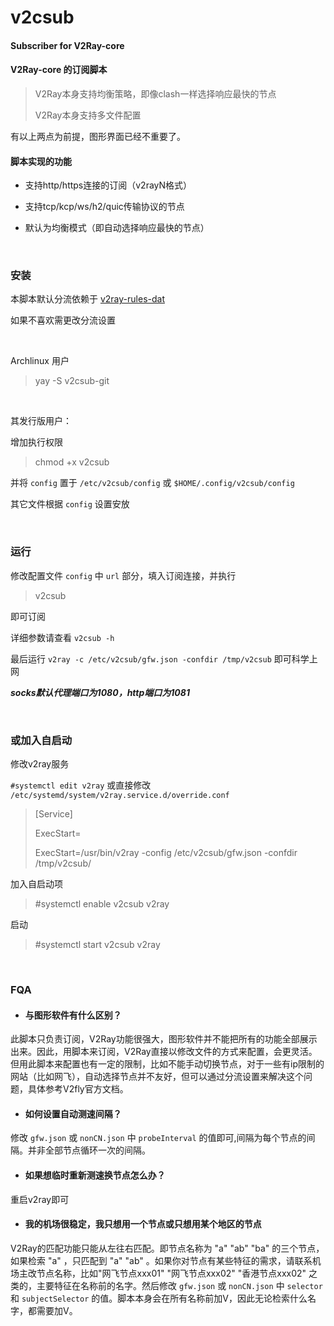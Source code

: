 # v2csub
#### Subscriber for V2Ray-core
#### V2Ray-core 的订阅脚本

> V2Ray本身支持均衡策略，即像clash一样选择响应最快的节点
> 
> V2Ray本身支持多文件配置

有以上两点为前提，图形界面已经不重要了。

#### 脚本实现的功能
* 支持http/https连接的订阅（v2rayN格式）
 
* 支持tcp/kcp/ws/h2/quic传输协议的节点
 
* 默认为均衡模式（即自动选择响应最快的节点）

<br/> 

### 安装

本脚本默认分流依赖于 [v2ray-rules-dat](https://github.com/Loyalsoldier/v2ray-rules-dat)

如果不喜欢需更改分流设置

<br/> 

Archlinux 用户

> yay -S v2csub-git

<br/> 

其发行版用户：

增加执行权限

> chmod +x v2csub

并将 `config` 置于 `/etc/v2csub/config` 或 `$HOME/.config/v2csub/config`

其它文件根据 `config` 设置安放


<br/> 

### 运行

修改配置文件 `config` 中 `url` 部分，填入订阅连接，并执行

> v2csub

即可订阅

详细参数请查看 `v2csub -h`

最后运行 `v2ray -c /etc/v2csub/gfw.json -confdir /tmp/v2csub` 即可科学上网


***socks默认代理端口为1080，http端口为1081***

<br/> 

### 或加入自启动 

修改v2ray服务 

`#systemctl edit v2ray`  或直接修改 `/etc/systemd/system/v2ray.service.d/override.conf`

> [Service]
> 
> ExecStart=
> 
> ExecStart=/usr/bin/v2ray -config /etc/v2csub/gfw.json -confdir /tmp/v2csub/

加入自启动项

> #systemctl enable v2csub v2ray

启动

> #systemctl start v2csub v2ray


<br/> 


### FQA

* #### 与图形软件有什么区别？

此脚本只负责订阅，V2Ray功能很强大，图形软件并不能把所有的功能全部展示出来。因此，用脚本来订阅，V2Ray直接以修改文件的方式来配置，会更灵活。但用此脚本来配置也有一定的限制，比如不能手动切换节点，对于一些有ip限制的网站（比如网飞），自动选择节点并不友好，但可以通过分流设置来解决这个问题，具体参考V2fly官方文档。
 
* #### 如何设置自动测速间隔？

修改 `gfw.json` 或 `nonCN.json` 中 `probeInterval` 的值即可,间隔为每个节点的间隔。并非全部节点循环一次的间隔。

* #### 如果想临时重新测速换节点怎么办？

重启v2ray即可

* #### 我的机场很稳定，我只想用一个节点或只想用某个地区的节点

V2Ray的匹配功能只能从左往右匹配。即节点名称为 "a" "ab" "ba" 的三个节点，如果检索 "a" ，只匹配到 "a" "ab" 。如果你对节点有某些特征的需求，请联系机场主改节点名称，比如"网飞节点xxx01"  "网飞节点xxx02" "香港节点xxx02" 之类的，主要特征在名称前的名字。然后修改 `gfw.json` 或 `nonCN.json` 中 `selector` 和 `subjectSelector` 的值。脚本本身会在所有名称前加V，因此无论检索什么名字，都需要加V。
